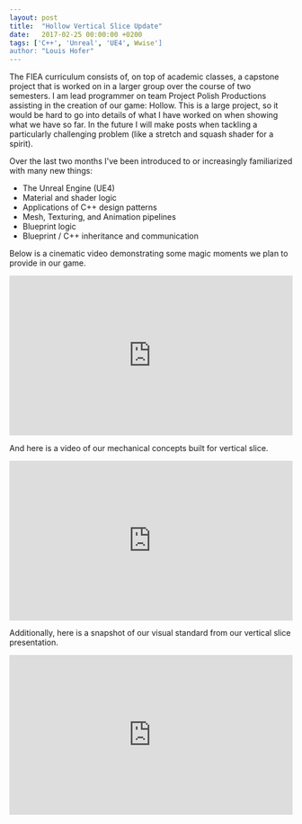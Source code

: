 ```yaml
---
layout: post
title:  "Hollow Vertical Slice Update"
date:   2017-02-25 00:00:00 +0200
tags: ['C++', 'Unreal', 'UE4', Wwise']
author: "Louis Hofer"
---
```


The FIEA curriculum consists of, on top of academic classes, a capstone project that is worked on in a larger group over the course of two semesters.
I am lead programmer on team Project Polish Productions assisting in the creation of our game: Hollow.
This is a large project, so it would be hard to go into details of what I have worked on when showing what we have so far.
In the future I will make posts when tackling a particularly challenging problem (like a stretch and squash shader for a spirit).

Over the last two months I've been introduced to or increasingly familiarized with many new things:
* The Unreal Engine (UE4)
* Material and shader logic
* Applications of C++ design patterns
* Mesh, Texturing, and Animation pipelines
* Blueprint logic
* Blueprint / C++ inheritance and communication

Below is a cinematic video demonstrating some magic moments we plan to provide in our game.

<div style="position:relative;height:0;padding-bottom:56.25%"><iframe src="https://www.youtube.com/embed/mj0g4Abpfo8?ecver=2" style="position:absolute;width:100%;height:100%;left:0" width="640" height="360" frameborder="0" allowfullscreen></iframe></div>

And here is a video of our mechanical concepts built for vertical slice.

<div style="position:relative;height:0;padding-bottom:56.25%"><iframe src="https://www.youtube.com/embed/LHokQj1zVvg?ecver=2" style="position:absolute;width:100%;height:100%;left:0" width="640" height="360" frameborder="0" allowfullscreen></iframe></div>

Additionally, here is a snapshot of our visual standard from our vertical slice presentation.

<div style="position:relative;height:0;padding-bottom:56.25%"><iframe src="https://www.youtube.com/embed/gv8NyqrPPb8?ecver=2" style="position:absolute;width:100%;height:100%;left:0" width="640" height="360" frameborder="0" allowfullscreen></iframe></div>